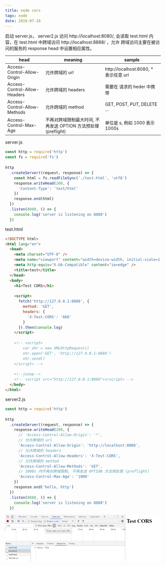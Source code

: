 ```yaml
---
title: node cors
tags: node
date: 2019-07-10
---
```


启动 server.js， server2.js 访问 http://localhost:8080/, 会读取 test.html 内容，在 test.html 中跨域访问 http://localhost:8888/ ，允许 跨域访问主要在被访问的服务的 response head 中设置相应属性。

| head                         | meaning                                                        | sample                                 |
| ---------------------------- | -------------------------------------------------------------- | -------------------------------------- |
| Access-Control-Allow-Origin  | 允许跨域的 url                                                 | http://localhost:8080, \* 表示任意 url |
| Access-Control-Allow-Headers | 允许跨域的 headers                                             | 需要在 请求的 heder 中携带             |
| Access-Control-Allow-Methods | 允许跨域的 method                                              | GET, POST, PUT, DELETE ...             |
| Access-Control-Max-Age       | 不再对跨域限制最大时间, 不再发送 OPTION 方法预处理 (preflight) | 单位是 s, 例如 1000 表示 1000s         |

server.js

```js
const http = require('http')
const fs = require('fs')

http
  .createServer((request, response) => {
    const html = fs.readFileSync('./test.html', 'utf8')
    response.writeHead(200, {
      'Content-Type': 'text/html'
    })
    response.end(html)
  })
  .listen(8080, () => {
    console.log('server is listening on 8080')
  })
```

test.html

```html
<!DOCTYPE html>
<html lang="en">
  <head>
    <meta charset="UTF-8" />
    <meta name="viewport" content="width=device-width, initial-scale=1.0" />
    <meta http-equiv="X-UA-Compatible" content="ie=edge" />
    <title>test</title>
  </head>
  <body>
    <h1>Test CORS</h1>

    <script>
      fetch('http://127.0.0.1:8888', {
        method: 'GET',
        headers: {
          'X-Test-CORS': '666'
        }
      }).then(console.log)
    </script>

    <!-- <script>
        var xhr = new XMLHttpRequest()
        xhr.open('GET', 'http://127.0.0.1:8888')
        xhr.send()    
    </script> -->

    <!--jsonp-->
    <!-- <script src="http://127.0.0.1:8888"></script> -->
  </body>
</html>
```

server2.js

```js
const http = require('http')

http
  .createServer((request, response) => {
    response.writeHead(200, {
      // 'Access-Control-Allow-Origin': '*',
      // 允许跨域的 url
      'Access-Control-Allow-Origin': 'http://localhost:8080',
      // 允许跨域的 headers
      'Access-Control-Allow-Headers': 'X-Test-CORS',
      // 允许跨域的 method
      'Access-Control-Allow-Methods': 'GET',
      // 1000s 内不再对跨域限制, 不再发送 OPTION 方法预处理 (preflight)
      'Access-Control-Max-Age': '1000'
    })
    response.end('hello, http')
  })
  .listen(8888, () => {
    console.log('server is listening on 8888')
  })
```

![1570022993216](node-cors/1570010202621.png)

